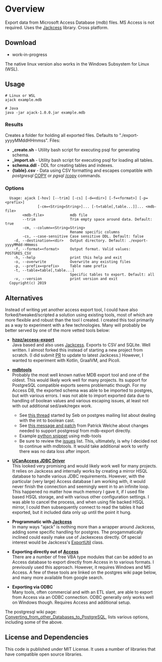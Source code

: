 # Overview
Export data from Microsoft Access Database (mdb) files. MS Access is not required. Uses the [Jackcess](https://jackcess.sourceforge.io) library. Cross platform.

## Download 
 * work-in-progress
<!---
 * Linux-Native: [ajack-1.0.0-linux-x64.tar.gz](https://github.com/kaliatech/access-export-jack/releases) - Tested on Ubuntu-18.04.
 * OSX-Native: TBD
 * Java: [ajack-1.0.0.jar](https://github.com/kaliatech/access-export-jack/releases) - Anywhere with Java 8 or newer.
--->
 
The native linux version also works in the Windows Subsystem for Linux (WSL).

## Usage
```console
# Linux or WSL
ajack example.mdb

# Java
java -jar ajack-1.0.0.jar example.mdb
```

### Results
Creates a folder for holding all exported files. Defaults to "./export-yyyyMMddHHmmss". Files:
 * **_create&#46;sh** - Utility bash script for executing psql for generating schema.
 * **_import&#46;sh** - Utility bash script for executing psql for loading all tables.
 * **schema.ddl** - DDL for creating tables and indexes.
 * **{table}.csv** - Data using CSV formatting and escapes compatible with *postgresql* [COPY](https://www.postgresql.org/docs/current/sql-copy.html) or *pgsql* [/copy](https://www.postgresql.org/docs/current/app-psql.html#APP-PSQL-META-COMMANDS-COPY) commands.

### Options
```console
  Usage: ajack [-hov] [--trim] [-cs] [-d=<dir>] [-f=<format>] [-p=<prefix>]
               [-cm=<String=String>]... [-t=table[,table...]]... <mdb-file>
        <mdb-file>            mdb file
        --trim                Trim empty space around data. Default: true
        -cm, --column=<String=String>
                              Rename specific columns
        -cs, --case-sensitive Case sensitive DDL. Default: false
    -d, --destination=<dir>   Output directory. Default: ./export-yyyyMMdd-HHmmss
    -f, --format=<format>     Output format. Valid values: POSTGRES_CSV
    -h, --help                print this help and exit
    -o, --overwrite           Overwrite any existing files
    -p, --prefix=<prefix>     Table name prefix
    -t, --table=table[,table...]
                              Specific tables to export. Default: all
    -v, --version             print version and exit
  Copyright(c) 2019
```

## Alternatives
Instead of writing yet another access export tool, I could have also forked/tweaked/scripted a solution using existing tools, most of which are more flexible and robust than the tool I created. I created this tool primarily as a way to experiment with a few technologies. Many will probably be better served by one of the more vetted tools below:

 * **[hzpz/access-export](https://github.com/hzpz/access-export)**  
 Java based and also uses [Jackcess](https://jackcess.sourceforge.io/).  Exports to CSV and SQLite.  Well written. I almost forked this instead of starting a new project from scratch. (I did submit [PR](https://github.com/hzpz/access-export/pull/5) to update to latest Jackcess.)  However, I wanted to experiment with Kotlin, GraalVM, and Picoli.
 
 * **[mdbtools](https://github.com/brianb/mdbtools)**  
 Probably the most well known native MDB export tool and one of the oldest.  This would likely work well for many projects. Its support for PostgreSQL compatible exports seems problematic though. For my Access DB, the exported schema was able to be imported to postgres, but with various errors.  I was not able to import exported data due to handling of boolean values and various escaping issues, at least not with out additional sed/awk/regex work.  
   * See [this thread](https://www.postgresql.org/message-id/flat/87ej9xqha4.fsf%40patagonia.sebmags.homelinux.org) started by Seb on postgres mailing list about dealing with the int to boolean cast.
   * See [this message and patch](https://sourceforge.net/p/mdbtools/mailman/message/5998326/) from Patrick Welche about changes needed to support postgresql from mdb-export directly.
   * Example [python snippet](https://gist.github.com/mywarr/9908044) using mdb-tools
   * Be sure to review the [issues](https://github.com/brianb/mdbtools/issues) list.  This, ultimately, is why I decided not to continue with mdbtools. It would take additional work to verify there was no data loss after import.
   
 * **[UCanAccess JDBC Driver](http://ucanaccess.sourceforge.net)**  
 This looked very promising and would likely work well for many projects.  It relies on Jackcess and internally works by creating a mirror HSQL database to handle various JDBC requirements.  However, with the particular (very large) Access database I am working with, it would never finish the connection and seemingly went in to an infinite loop. This happened no matter how much memory I gave it, if I used file based HSQL storage, and with various other configuration settings.  I was able to cancel the process, and when using file backed HSQL mirror, I could then subsequently connect to read the tables it had exported, but it included data only up until the point it hung.
 
 * **Programmatic with [Jackcess](https://jackcess.sourceforge.io/)**  
 In many ways "ajack" is nothing more than a wrapper around Jackcess, adding some specific handling for postgres.  The progammatically inclined could easily make use of Jackexcess directly. Of special interest would be Jackcess's [ExportUtil](https://jackcess.sourceforge.io/apidocs/index.html?com/healthmarketscience/jackcess/util/ExportUtil.html) class.

 * **Exporting directly out of [Access](https://products.office.com/en-us/access)**  
 There are a number of free VBA type modules that can be added to an Access database to export directly from Access in to various formats.  I previously used this approach.  However, it requires Windows and MS Access. A few of these tools are linked on the postgres wiki page below, and many more available from google search.
 
 * **Exporting via ODBC**  
 Many tools, often commercial and with an ETL slant, are able to export from Access via an ODBC connection.  ODBC generally only works well on Windows though. Requires Access and additional setup.

 The postgresql wiki page: [Converting_from_other_Databases_to_PostgreSQL](https://wiki.postgresql.org/wiki/Converting_from_other_Databases_to_PostgreSQL#Microsoft_Access), lists various options, including some of the above.
 
 ## License and Dependencies
 This code is published under MIT License. It uses a number of libraries that have compatible open source libraries.  
